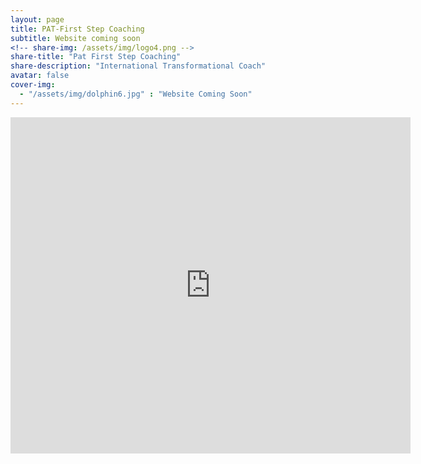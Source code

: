 ```yaml
---
layout: page
title: PAT-First Step Coaching
subtitle: Website coming soon
<!-- share-img: /assets/img/logo4.png -->
share-title: "Pat First Step Coaching"
share-description: "International Transformational Coach"
avatar: false
cover-img:
  - "/assets/img/dolphin6.jpg" : "Website Coming Soon"
---
```


<iframe src="https://docs.google.com/forms/d/e/1FAIpQLSdeAWcrEL67dhOaPlNND0FW6MGP-23Jy7C7n1AMj65G25OUCQ/viewform?embedded=true" width="640" height="538" frameborder="0" marginheight="0" marginwidth="0">Loading…</iframe>

